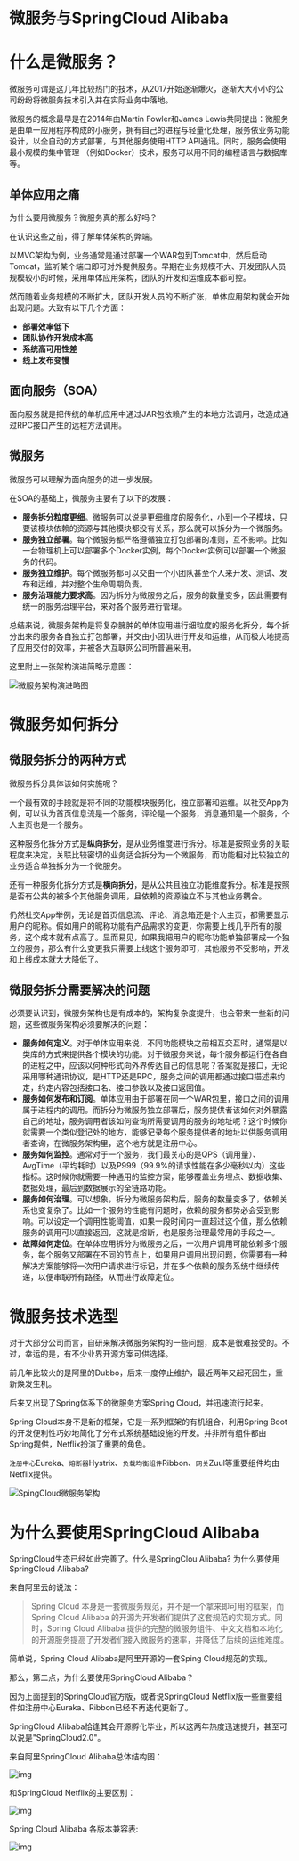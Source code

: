 # 微服务与SpringCloud Alibaba

# 什么是微服务？

微服务可谓是这几年比较热门的技术，从2017开始逐渐爆火，逐渐大大小小的公司纷纷将微服务技术引入并在实际业务中落地。

微服务的概念最早是在2014年由Martin Fowler和James Lewis共同提出：微服务是由单一应用程序构成的小服务，拥有自己的进程与轻量化处理，服务依业务功能设计，以全自动的方式部署，与其他服务使用HTTP API通讯。同时，服务会使用最小规模的集中管理 （例如Docker）技术，服务可以用不同的编程语言与数据库等。

## 单体应用之痛

为什么要用微服务？微服务真的那么好吗？

在认识这些之前，得了解单体架构的弊端。

以MVC架构为例，业务通常是通过部署一个WAR包到Tomcat中，然后启动Tomcat，监听某个端口即可对外提供服务。早期在业务规模不大、开发团队人员规模较小的时候，采用单体应用架构，团队的开发和运维成本都可控。

然而随着业务规模的不断扩大，团队开发人员的不断扩张，单体应用架构就会开始出现问题。大致有以下几个方面：

- **部署效率低下**
- **团队协作开发成本高**
- **系统高可用性差**
- **线上发布变慢**

## 面向服务（SOA）

面向服务就是把传统的单机应用中通过JAR包依赖产生的本地方法调用，改造成通过RPC接口产生的远程方法调用。

## 微服务

微服务可以理解为面向服务的进一步发展。

在SOA的基础上，微服务主要有了以下的发展：

- **服务拆分粒度更细**。微服务可以说是更细维度的服务化，小到一个子模块，只要该模块依赖的资源与其他模块都没有关系，那么就可以拆分为一个微服务。
- **服务独立部署**。每个微服务都严格遵循独立打包部署的准则，互不影响。比如一台物理机上可以部署多个Docker实例，每个Docker实例可以部署一个微服务的代码。
- **服务独立维护**。每个微服务都可以交由一个小团队甚至个人来开发、测试、发布和运维，并对整个生命周期负责。
- **服务治理能力要求高**。因为拆分为微服务之后，服务的数量变多，因此需要有统一的服务治理平台，来对各个服务进行管理。

总结来说，微服务架构是将复杂臃肿的单体应用进行细粒度的服务化拆分，每个拆分出来的服务各自独立打包部署，并交由小团队进行开发和运维，从而极大地提高了应用交付的效率，并被各大互联网公司所普遍采用。

这里附上一张架构演进简略示意图：

![微服务架构演进略图](https://gitee.com/wuyilong/picture-bed/raw/master/img/2a897ca8cb5949d58cdf994c9d034c1c~tplv-k3u1fbpfcp-watermark.png)

# 微服务如何拆分

## 微服务拆分的两种方式

微服务拆分具体该如何实施呢？

一个最有效的手段就是将不同的功能模块服务化，独立部署和运维。以社交App为例，可以认为首页信息流是一个服务，评论是一个服务，消息通知是一个服务，个人主页也是一个服务。

这种服务化拆分方式是**纵向拆分**，是从业务维度进行拆分。标准是按照业务的关联程度来决定，关联比较密切的业务适合拆分为一个微服务，而功能相对比较独立的业务适合单独拆分为一个微服务。

还有一种服务化拆分方式是**横向拆分**，是从公共且独立功能维度拆分。标准是按照是否有公共的被多个其他服务调用，且依赖的资源独立不与其他业务耦合。

仍然社交App举例，无论是首页信息流、评论、消息箱还是个人主页，都需要显示用户的昵称。假如用户的昵称功能有产品需求的变更，你需要上线几乎所有的服务，这个成本就有点高了。显而易见，如果我把用户的昵称功能单独部署成一个独立的服务，那么有什么变更我只需要上线这个服务即可，其他服务不受影响，开发和上线成本就大大降低了。

## 微服务拆分需要解决的问题

必须要认识到，微服务架构也是有成本的，架构复杂度提升，也会带来一些新的问题，这些微服务架构必须要解决的问题：

- **服务如何定义**。对于单体应用来说，不同功能模块之前相互交互时，通常是以类库的方式来提供各个模块的功能。对于微服务来说，每个服务都运行在各自的进程之中，应该以何种形式向外界传达自己的信息呢？答案就是接口，无论采用哪种通讯协议，是HTTP还是RPC，服务之间的调用都通过接口描述来约定，约定内容包括接口名、接口参数以及接口返回值。
- **服务如何发布和订阅**。单体应用由于部署在同一个WAR包里，接口之间的调用属于进程内的调用。而拆分为微服务独立部署后，服务提供者该如何对外暴露自己的地址，服务调用者该如何查询所需要调用的服务的地址呢？这个时候你就需要一个类似登记处的地方，能够记录每个服务提供者的地址以供服务调用者查询，在微服务架构里，这个地方就是注册中心。
- **服务如何监控**。通常对于一个服务，我们最关心的是QPS（调用量）、AvgTime（平均耗时）以及P999（99.9%的请求性能在多少毫秒以内）这些指标。这时候你就需要一种通用的监控方案，能够覆盖业务埋点、数据收集、数据处理，最后到数据展示的全链路功能。
- **服务如何治理**。可以想象，拆分为微服务架构后，服务的数量变多了，依赖关系也变复杂了。比如一个服务的性能有问题时，依赖的服务都势必会受到影响。可以设定一个调用性能阈值，如果一段时间内一直超过这个值，那么依赖服务的调用可以直接返回，这就是熔断，也是服务治理最常用的手段之一。
- **故障如何定位**。在单体应用拆分为微服务之后，一次用户调用可能依赖多个服务，每个服务又部署在不同的节点上，如果用户调用出现问题，你需要有一种解决方案能够将一次用户请求进行标记，并在多个依赖的服务系统中继续传递，以便串联所有路径，从而进行故障定位。

# 微服务技术选型

对于大部分公司而言，自研来解决微服务架构的一些问题，成本是很难接受的。不过，幸运的是，有不少业界开源方案可供选择。

前几年比较火的是阿里的Dubbo，后来一度停止维护，最近两年又起死回生，重新焕发生机。

后来又出现了Spring体系下的微服务方案Spring Cloud，并迅速流行起来。

Spring Cloud本身不是新的框架，它是一系列框架的有机组合，利用Spring Boot的开发便利性巧妙地简化了分布式系统基础设施的开发。并非所有组件都由Spring提供，Netflix扮演了重要的角色。

`注册中心`Eureka、`熔断器`Hystrix、`负载均衡组件`Ribbon、`网关`Zuul等重要组件均由Netflix提供。

![SpingCloud微服务架构](https://gitee.com/wuyilong/picture-bed/raw/master/img/2c1b2c994bb74eccb93b278c0e0bebf1~tplv-k3u1fbpfcp-watermark.png)

# 为什么要使用SpringCloud   Alibaba

SpringCloud生态已经如此完善了。什么是SpringClou Alibaba? 为什么要使用SpringCloud Alibaba?

来自阿里云的说法：

> Spring Cloud 本身是一套微服务规范，并不是一个拿来即可用的框架，而 Spring Cloud Alibaba 的开源为开发者们提供了这套规范的实现方式。同时，Spring Cloud Alibaba 提供的完整的微服务组件、中文文档和本地化的开源服务提高了开发者们接入微服务的速率，并降低了后续的运维难度。

简单说，Spring Cloud Alibaba是阿里开源的一套Sping Cloud规范的实现。

那么，第二点，为什么要使用SpringCloud Alibaba？

因为上面提到的SpringCloud官方版，或者说SpringCloud Netflix版一些重要组件如注册中心Euraka、Ribbon已经不再迭代更新了。

SpringCloud Alibaba恰逢其会开源孵化毕业，所以这两年热度迅速提升，甚至可以说是"SpringCloud2.0"。

来自阿里SpringCloud Alibaba总体结构图：

![img](https://gitee.com/wuyilong/picture-bed/raw/master/img/9c8f182ea644442c9afc0463ff5652b6~tplv-k3u1fbpfcp-watermark.png)

和SpringCloud Netflix的主要区别：

![img](https://gitee.com/wuyilong/picture-bed/raw/master/img/30a34a7b4da64752b048cb2ea25e9d3b~tplv-k3u1fbpfcp-watermark.png)

Spring Cloud Alibaba 各版本兼容表:

![img](https://gitee.com/wuyilong/picture-bed/raw/master/img/9bf414c3b33e415684465d19252e937f~tplv-k3u1fbpfcp-watermark.png)


